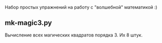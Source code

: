 Набор простых упражнений на работу с "волшебной" математикой :)

mk-magic3.py
----------------------

Вычисление всех магических квадратов порядка 3.
Их 8 штук.

